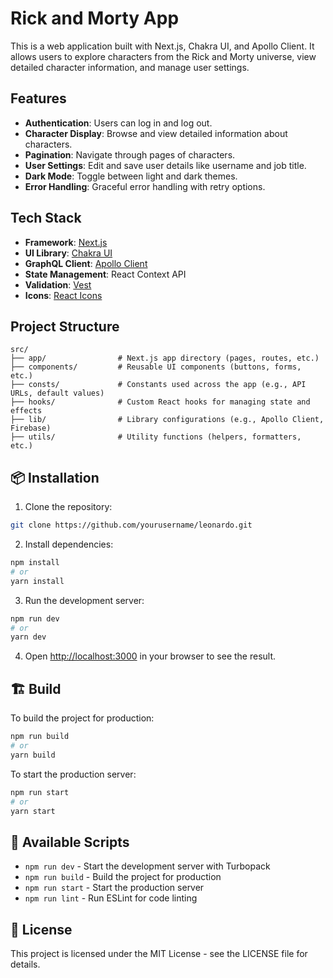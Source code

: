 # Rick and Morty App

This is a web application built with Next.js, Chakra UI, and Apollo Client. It allows users to explore characters from the Rick and Morty universe, view detailed character information, and manage user settings.

## Features

- **Authentication**: Users can log in and log out.
- **Character Display**: Browse and view detailed information about characters.
- **Pagination**: Navigate through pages of characters.
- **User Settings**: Edit and save user details like username and job title.
- **Dark Mode**: Toggle between light and dark themes.
- **Error Handling**: Graceful error handling with retry options.

## Tech Stack

- **Framework**: [Next.js](https://nextjs.org/)
- **UI Library**: [Chakra UI](https://chakra-ui.com/)
- **GraphQL Client**: [Apollo Client](https://www.apollographql.com/docs/react/)
- **State Management**: React Context API
- **Validation**: [Vest](https://vestjs.dev/)
- **Icons**: [React Icons](https://react-icons.github.io/react-icons/)

## Project Structure
```
src/
├── app/                # Next.js app directory (pages, routes, etc.)
├── components/         # Reusable UI components (buttons, forms, etc.)
├── consts/             # Constants used across the app (e.g., API URLs, default values)
├── hooks/              # Custom React hooks for managing state and effects
├── lib/                # Library configurations (e.g., Apollo Client, Firebase)
├── utils/              # Utility functions (helpers, formatters, etc.)
```


## 📦 Installation

1. Clone the repository:
```bash
git clone https://github.com/yourusername/leonardo.git
```

2. Install dependencies:
```bash
npm install
# or
yarn install
```

3. Run the development server:
```bash
npm run dev
# or
yarn dev
```

4. Open [http://localhost:3000](http://localhost:3000) in your browser to see the result.

## 🏗️ Build

To build the project for production:

```bash
npm run build
# or
yarn build
```

To start the production server:

```bash
npm run start
# or
yarn start
```

## 📝 Available Scripts

- `npm run dev` - Start the development server with Turbopack
- `npm run build` - Build the project for production
- `npm run start` - Start the production server
- `npm run lint` - Run ESLint for code linting


## 📄 License

This project is licensed under the MIT License - see the LICENSE file for details.
